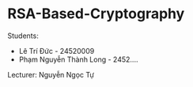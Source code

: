 # RSA-Based-Cryptography
Students: 
- Lê Trí Đức - 24520009
- Phạm Nguyễn Thành Long - 2452....

Lecturer: Nguyễn Ngọc Tự
